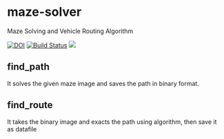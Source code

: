 # maze-solver
Maze Solving and Vehicle Routing Algorithm

[![DOI](https://zenodo.org/badge/DOI/10.5281/zenodo.2624203.svg)](https://doi.org/10.5281/zenodo.2624203)
[![Build Status](https://travis-ci.com/ieee-uv-project/maze-solver.svg?branch=master)](https://travis-ci.com/ieee-uv-project/maze-solver)
[<img src="https://img.shields.io/badge/slack-invate%20link-red.svg">](https://join.slack.com/t/uv-project/shared_invite/enQtNTk5MDA0MTE4MjQ1LWJhMjEwMDkyNDhjMDg5MDQ5NDMwZDkxMzg1NDQzMDc1NjYzZmY3MTZhMTdjOTIwN2Y4NmMyYTZlYjcyZTdkZjU)

## find_path
It solves the given maze image and saves the path in binary format.

## find_route
It takes the binary image and exacts the path using algorithm, then save it as datafile

